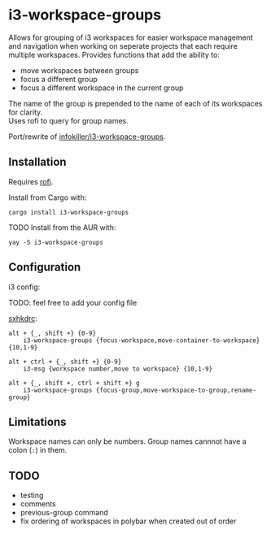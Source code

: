 # i3-workspace-groups

Allows for grouping of i3 workspaces for easier workspace management and navigation when working on seperate projects that each require multiple workspaces. Provides functions that add the ability to:

- move workspaces between groups
- focus a different group
- focus a different workspace in the current group

The name of the group is prepended to the name of each of its workspaces for clarity.  
Uses rofi to query for group names.

Port/rewrite of [infokiller/i3-workspace-groups](https://github.com/infokiller/i3-workspace-groups).

## Installation

Requires [rofi](https://github.com/DaveDavenport/rofi).

Install from Cargo with:

```shell
cargo install i3-workspace-groups
```

TODO Install from the AUR with:

```
yay -S i3-workspace-groups
```

## Configuration

i3 config:

TODO: feel free to add your config file

[sxhkdrc](https://github.com/baskerville/sxhkd):

```
alt + {_, shift +} {0-9}
	i3-workspace-groups {focus-workspace,move-container-to-workspace} {10,1-9}

alt + ctrl + {_, shift +} {0-9}
	i3-msg {workspace number,move to workspace} {10,1-9}

alt + {_, shift +, ctrl + shift +} g
	i3-workspace-groups {focus-group,move-workspace-to-group,rename-group}
```

## Limitations

Workspace names can only be numbers.
Group names cannnot have a colon (`:`) in them.

## TODO

- testing
- comments
- previous-group command
- fix ordering of workspaces in polybar when created out of order
